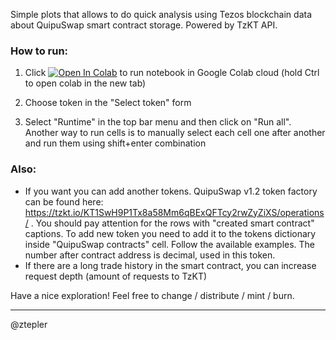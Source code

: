 Simple plots that allows to do quick analysis using Tezos blockchain data about QuipuSwap smart contract storage. Powered by TzKT API.

### How to run:
1. Click [![Open In Colab](https://colab.research.google.com/assets/colab-badge.svg)](https://colab.research.google.com/github/ztepler/quipuswap-tezos-analysis-colab/blob/main/QuipuSwap_Tezos_Pool_Analysis.ipynb) to run notebook in Google Colab cloud (hold Ctrl to open colab in the new tab)

2. Choose token in the "Select token" form
3. Select "Runtime" in the top bar menu and then click on "Run all". Another way to run cells is to manually select each cell one after another and run them using shift+enter combination

### Also:
- If you want you can add another tokens. QuipuSwap v1.2 token factory can be found here: https://tzkt.io/KT1SwH9P1Tx8a58Mm6qBExQFTcy2rwZyZiXS/operations/ . You should pay attention for the rows with "created smart contract" captions. To add new token you need to add it to the tokens dictionary inside "QuipuSwap contracts" cell. Follow the available examples. The number after contract address is decimal, used in this token.
- If there are a long trade history in the smart contract, you can increase request depth (amount of requests to TzKT)

Have a nice exploration! Feel free to change / distribute / mint / burn.

----
@ztepler

